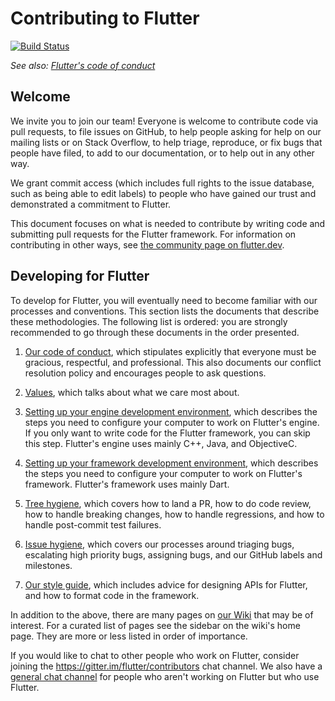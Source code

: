 Contributing to Flutter
=======================

[![Build Status](https://api.cirrus-ci.com/github/flutter/flutter.svg)](https://cirrus-ci.org/flutter/flutter)

_See also: [Flutter's code of conduct](CODE_OF_CONDUCT.md)_

Welcome
-------

We invite you to join our team! Everyone is welcome to contribute code
via pull requests, to file issues on GitHub, to help people asking for
help on our mailing lists or on Stack Overflow, to help triage,
reproduce, or fix bugs that people have filed, to add to our
documentation, or to help out in any other way.

We grant commit access (which includes full rights to the issue
database, such as being able to edit labels) to people who have gained
our trust and demonstrated a commitment to Flutter.

This document focuses on what is needed to contribute by writing code
and submitting pull requests for the Flutter framework. For
information on contributing in other ways, see [the community page
on flutter.dev](https://flutter.dev/community).

Developing for Flutter
----------------------

To develop for Flutter, you will eventually need to become familiar
with our processes and conventions. This section lists the documents
that describe these methodologies. The following list is ordered: you
are strongly recommended to go through these documents in the order
presented.

1. [Our code of conduct](CODE_OF_CONDUCT.md), which stipulates explicitly
   that everyone must be gracious, respectful, and professional. This
   also documents our conflict resolution policy and encourages people
   to ask questions.

2. [Values](https://github.com/flutter/flutter/wiki/Values),
   which talks about what we care most about.

3. [Setting up your engine development environment](https://github.com/flutter/flutter/wiki/Setting-up-the-Engine-development-environment),
   which describes the steps you need to configure your computer to
   work on Flutter's engine. If you only want to write code for the
   Flutter framework, you can skip this step. Flutter's engine uses
   mainly C++, Java, and ObjectiveC.

4. [Setting up your framework development environment](https://github.com/flutter/flutter/wiki/Setting-up-the-Framework-development-environment),
   which describes the steps you need to configure your computer to
   work on Flutter's framework. Flutter's framework uses mainly Dart.

5. [Tree hygiene](https://github.com/flutter/flutter/wiki/Tree-hygiene),
   which covers how to land a PR, how to do code review, how to
   handle breaking changes, how to handle regressions, and how to
   handle post-commit test failures.

6. [Issue hygiene](https://github.com/flutter/flutter/wiki/Issue-hygiene),
   which covers our processes around triaging bugs, escalating high
   priority bugs, assigning bugs, and our GitHub labels and
   milestones.

7. [Our style guide](https://github.com/flutter/flutter/wiki/Style-guide-for-Flutter-repo),
   which includes advice for designing APIs for Flutter, and how to
   format code in the framework.

In addition to the above, there are many pages on [our
Wiki](https://github.com/flutter/flutter/wiki/) that may be of
interest. For a curated list of pages see the sidebar on the wiki's
home page. They are more or less listed in order of importance.

If you would like to chat to other people who work on Flutter, consider joining the
https://gitter.im/flutter/contributors chat channel. We also have a [general chat
channel](https://gitter.im/flutter/flutter) for people who aren't working on Flutter
but who use Flutter.

